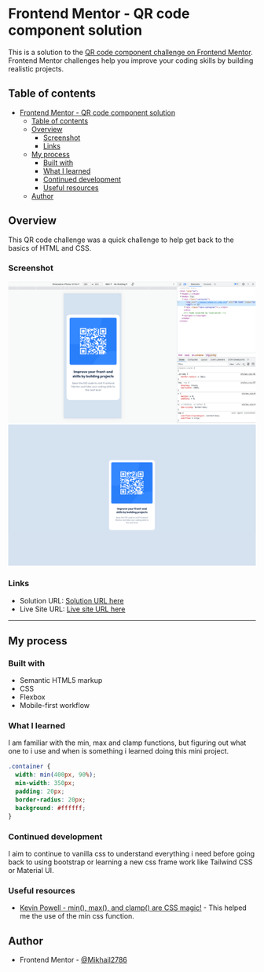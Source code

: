 # Frontend Mentor - QR code component solution

This is a solution to the [QR code component challenge on Frontend Mentor](https://www.frontendmentor.io/challenges/qr-code-component-iux_sIO_H). Frontend Mentor challenges help you improve your coding skills by building realistic projects.

## Table of contents

- [Frontend Mentor - QR code component solution](#frontend-mentor---qr-code-component-solution)
  - [Table of contents](#table-of-contents)
  - [Overview](#overview)
    - [Screenshot](#screenshot)
    - [Links](#links)
  - [My process](#my-process)
    - [Built with](#built-with)
    - [What I learned](#what-i-learned)
    - [Continued development](#continued-development)
    - [Useful resources](#useful-resources)
  - [Author](#author)

## Overview

This QR code challenge was a quick challenge to help get back to the basics of HTML and CSS.

### Screenshot

![](/mobile-view.png)
![](/desktop-view.png)

### Links

- Solution URL: [Solution URL here](https://github.com/Mikhail2786/qr-code-component)
- Live Site URL: [Live site URL here](https://earnest-souffle-5c9ed6.netlify.app/)

---

## My process

### Built with

- Semantic HTML5 markup
- CSS
- Flexbox
- Mobile-first workflow

### What I learned

I am familiar with the min, max and clamp functions, but figuring out what one to i use and when is something i learned doing this mini project.

```css
.container {
  width: min(400px, 90%);
  min-width: 350px;
  padding: 20px;
  border-radius: 20px;
  background: #ffffff;
}
```

### Continued development

I aim to continue to vanilla css to understand everything i need before going back to using bootstrap or learning a new css frame work like Tailwind CSS or Material UI.

### Useful resources

- [Kevin Powell - min(), max(), and clamp() are CSS magic!](https://youtu.be/U9VF-4euyRo) - This helped me the use of the min css function.

## Author

- Frontend Mentor - [@Mikhail2786](https://www.frontendmentor.io/profile/Mikhail2786)
